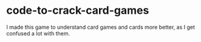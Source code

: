 # code-to-crack-card-games
I made this game to understand card games and cards more better, as I get confused a lot with them.

